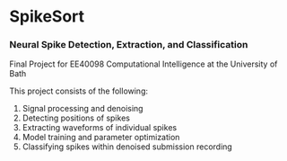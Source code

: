 # SpikeSort
###  Neural Spike Detection, Extraction, and Classification

Final Project for EE40098 Computational Intelligence at the University of Bath

This project consists of the following:

1. Signal processing and denoising
2. Detecting positions of spikes
3. Extracting waveforms of individual spikes
4. Model training and parameter optimization
5. Classifying spikes within denoised submission recording
